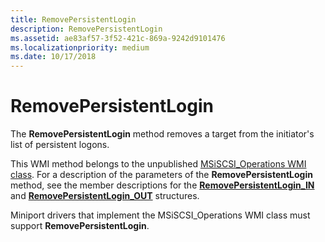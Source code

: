 ```yaml
---
title: RemovePersistentLogin
description: RemovePersistentLogin
ms.assetid: ae83af57-3f52-421c-869a-9242d9101476
ms.localizationpriority: medium
ms.date: 10/17/2018
---
```


# RemovePersistentLogin


The **RemovePersistentLogin** method removes a target from the initiator's list of persistent logons.

This WMI method belongs to the unpublished [MSiSCSI\_Operations WMI class](msiscsi-operations-wmi-class.md). For a description of the parameters of the **RemovePersistentLogin** method, see the member descriptions for the [**RemovePersistentLogin\_IN**](https://docs.microsoft.com/windows-hardware/drivers/ddi/iscsiop/ns-iscsiop-_removepersistentlogin_in) and [**RemovePersistentLogin\_OUT**](https://docs.microsoft.com/windows-hardware/drivers/ddi/iscsiop/ns-iscsiop-_removepersistentlogin_out) structures.

Miniport drivers that implement the MSiSCSI\_Operations WMI class must support **RemovePersistentLogin**.

 

 





